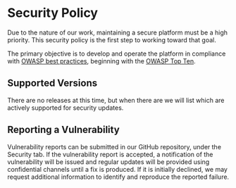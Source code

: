 # Security Policy

Due to the nature of our work, maintaining a secure platform must be a high priority. This security policy is the first step to working toward that goal.

The primary objective is to develop and operate the platform in compliance with [OWASP best practices](https://owasp.org), beginning with the [OWASP Top Ten](https://owasp.org/www-project-top-ten).

## Supported Versions

There are no releases at this time, but when there are we will list which are actively supported for security updates.

## Reporting a Vulnerability

Vulnerability reports can be submitted in our GitHub repository, under the Security tab. If the vulnerability report is accepted, a notification of the
vulnerability will be issued and regular updates will be provided using confidential channels until a fix is produced. If it is initially declined, we
may request additional information to identify and reproduce the reported failure.
